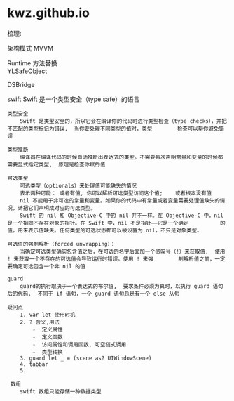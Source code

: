 # kwz.github.io
梳理:

架构模式 MVVM 

Runtime 方法替换   
	YLSafeObject

DSBridge 

swift 
	Swift 是一个类型安全（type safe）的语言

	类型安全
		Swift 是类型安全的，所以它会在编译你的代码时进行类型检查（type checks），并把不匹配的类型标记为错误,  当你要处理不同类型的值时，类型		检查可以帮你避免错误

	类型推断
		编译器在编译代码的时候自动推断出表达式的类型。不需要每次声明常量和变量的时候都需要显式指定类型,  原理是检查你赋的值
	
	可选类型
		可选类型（optionals）来处理值可能缺失的情况
		表示两种可能： 或者有值, 你可以解析可选类型访问这个值;    或者根本没有值
		nil 不能用于非可选的常量和变量。如果你的代码中有常量或者变量需要处理值缺失的情况，请把它们声明成对应的可选类型。
		Swift 的 nil 和 Objective-C 中的 nil 并不一样。在 Objective-C 中，nil 是一个指向不存在对象的指针。在 Swift 中，nil 不是指针——它是一个确定			的值，用来表示值缺失。任何类型的可选状态都可以被设置为 nil，不只是对象类型。

	可选值的强制解析（forced unwrapping）：
		当确定可选类型确实包含值之后，在可选的名字后面加一个感叹号（!）来获取值,  使用 ! 来获取一个不存在的可选值会导致运行时错误。使用 ! 来强		制解析值之前，一定要确定可选包含一个非 nil 的值

	guard 
		guard的执行取决于一个表达式的布尔值,  要求条件必须为真时，以执行 guard 语句后的代码.  不同于 if 语句，一个 guard 语句总是有一个 else 从句

	疑问点
        1. var let 使用时机
        2. ? 含义,用法
            -  定义属性
            -  定义函数
            -  访问属性和调用函数, 可空链式调用
            -  类型转换 
        3. guard let _ = (scene as? UIWindowScene) 
        4. tabbar 	
        5. 
		
	 数组
		swift 数组只能存储一种数据类型
